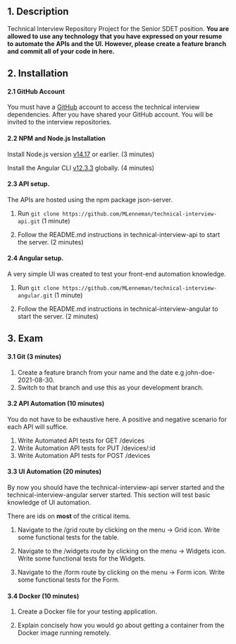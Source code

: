 ## 1. Description
Technical Interview Repository Project for the Senior SDET position. __You are allowed
to use any technology that you have expressed on your resume to automate the APIs
and the UI. However, please create a feature branch and commit all of your code in here.__

## 2. Installation

#### 2.1 GitHub Account

You must have a [GitHub](https://github.com/) account to access the technical interview dependencies. After you
have shared your GitHub account. You will be invited to
the interview repositories.

#### 2.2 NPM and Node.js Installation

Install Node.js version [v14.17](https://nodejs.org/en/download/) or earlier. (3 minutes)

Install the Angular CLI [v12.3.3](https://www.npmjs.com/package/@angular/cli) globally. (4 minutes)

#### 2.3 API setup.

The APIs are hosted using the npm package json-server.

1. Run ```git clone https://github.com/MLenneman/technical-interview-api.git``` (1 minute)

2. Follow the README.md instructions in technical-interview-api to start the server. (2 minutes)

#### 2.4 Angular setup.

A very simple UI was created to test your front-end automation knowledge.

1. Run ```git clone https://github.com/MLenneman/technical-interview-angular.git``` (1 minute)

2. Follow the README.md instructions in technical-interview-angular to start the server. (2 minutes)

## 3. Exam

#### 3.1 Git (3 minutes)

1. Create a feature branch from your name and the date e.g john-doe-2021-08-30.
2. Switch to that branch and use this as your development branch.

#### 3.2 API Automation (10 minutes)

You do not have to be exhaustive here. A positive and negative scenario for each API will suffice.

1. Write Automated API tests for GET /devices
2. Write Automation API tests for PUT /devices/:id
3. Write Automation API tests for POST /devices

#### 3.3 UI Automation (20 minutes)

By now you should have the technical-interview-api server started and the technical-interview-angular server started. This section will test basic knowledge of UI automation.

There are ids on __most__ of the critical items.

1. Navigate to the /grid route by clicking on the menu -> Grid icon. Write some functional tests for the table.

2. Navigate to the /widgets route by clicking on the menu -> Widgets icon. Write some functional tests for the Widgets.

3. Navigate to the /form route by clicking on the menu -> Form icon. Write some functional tests for the Form.

#### 3.4 Docker (10 minutes)

1. Create a Docker file for your testing application.

2. Explain concisely how you would go about getting a container from the Docker image running remotely.
